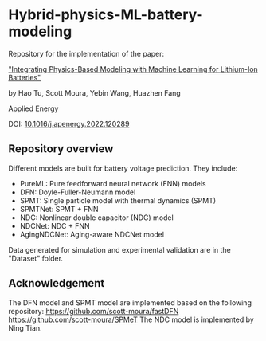 # Hybrid-physics-ML-battery-modeling
Repository for the implementation of the paper:

["Integrating Physics-Based Modeling with Machine Learning for Lithium-Ion Batteries"](https://www.sciencedirect.com/science/article/pii/S030626192201546X)

by Hao Tu, Scott Moura, Yebin Wang, Huazhen Fang

Applied Energy

DOI: [10.1016/j.apenergy.2022.120289](https://doi.org/10.1016/j.apenergy.2022.120289)

## Repository overview

Different models are built for battery voltage prediction. They include:

* PureML: Pure feedforward neural network (FNN) models
* DFN: Doyle-Fuller-Neumann model
* SPMT: Single particle model with thermal dynamics (SPMT)
* SPMTNet: SPMT + FNN
* NDC: Nonlinear double capacitor (NDC) model
* NDCNet: NDC + FNN
* AgingNDCNet: Aging-aware NDCNet model

Data generated for simulation and experimental validation are in the "Dataset" folder.

## Acknowledgement
The DFN model and SPMT model are implemented based on the following repository:
https://github.com/scott-moura/fastDFN
https://github.com/scott-moura/SPMeT
The NDC model is implemented by Ning Tian.
